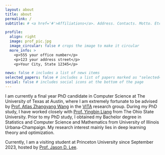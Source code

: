 ```yaml
---
layout: about
title: about
permalink: /
subtitle: # <a href='#'>Affiliations</a>. Address. Contacts. Motto. Etc.

profile:
  align: right
  image: prof_pic.jpg
  image_circular: false # crops the image to make it circular
  more_info: >
    <p>555 your office number</p>
    <p>123 your address street</p>
    <p>Your City, State 12345</p>

news: false # includes a list of news items
selected_papers: false # includes a list of papers marked as "selected={true}"
social: false # includes social icons at the bottom of the page
---
```


I am currently a final year PhD candidate in Computer Science at The University of Texas at Austin, where I am extremely fortunate to be advised by [Prof. Atlas Zhangyang Wang](https://express.adobe.com/page/CAdrFMJ9QeI2y/) in the [VITA](https://vita-group.github.io) research group. During my PhD study, I have worked closely with [Prof. Yingbin Liang](https://sites.google.com/view/yingbinliang/home) from The Ohio State University. Prior to my PhD study, I obtained my Bachelor degree in Statistics and Computer Science and Mathematics from University of Illinois Urbana-Champaign. My research interest mainly lies in deep learning theory and optimization. 

Currently, I am a visiting student at Princeton University since September 2023, hosted by [Prof. Jason D. Lee](https://jasondlee88.github.io). 